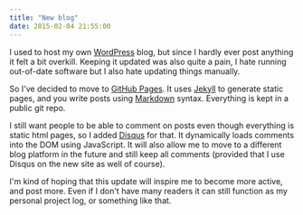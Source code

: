 ```yaml
---
title: "New blog"
date: 2015-02-04 21:55:00
---
```

I used to host my own [WordPress](https://wordpress.com) blog, but since I hardly ever post anything it
felt a bit overkill. Keeping it updated was also quite a pain, I hate running
out-of-date software but I also hate updating things manually.

So I've decided to move to [GitHub Pages](https://pages.github.com/). It uses
[Jekyll](http://jekyllrb.com/) to generate static pages, and you write posts
using [Markdown](http://daringfireball.net/projects/markdown/) syntax.
Everything is kept in a public git repo.

I still want people to be able to comment on posts even though everything is
static html pages, so I added [Disqus](https://disqus.com/) for that. It
dynamically loads comments into the DOM using JavaScript. It will also allow me
to move to a different blog platform in the future and still keep all comments
(provided that I use Disqus on the new site as well of course).

I'm kind of hoping that this update will inspire me to become more active, and
post more. Even if I don't have many readers it can still function as my
personal project log, or something like that.
